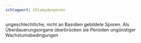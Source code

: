```yaml
---
schlagwort: Chlamydosporen
---
```

ungeschlechtliche, nicht an Basidien gebildete Sporen. Als Überdauerungsorgane überbrücken sie Perioden ungünstiger Wachstumsbedingungen 


